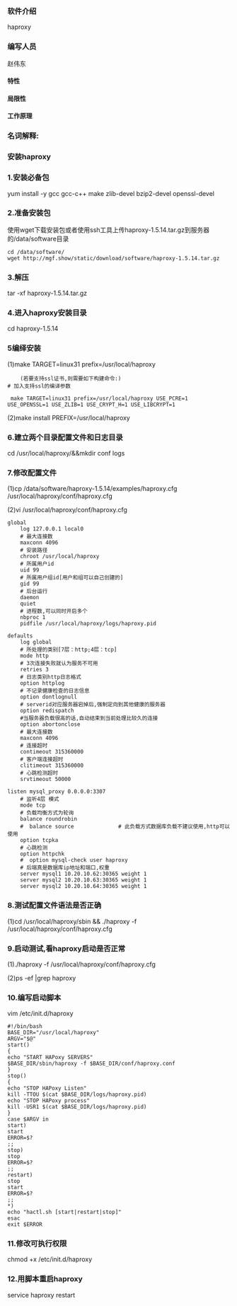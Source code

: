### 软件介绍

haproxy

### 编写人员 

赵伟东

#### 特性

#### 局限性

#### 工作原理

### 名词解释:

### 安装haproxy
### 1.安装必备包
yum install -y gcc gcc-c++ make zlib-devel bzip2-devel openssl-devel
### 2.准备安装包
使用wget下载安装包或者使用ssh工具上传haproxy-1.5.14.tar.gz到服务器的/data/software目录
```
cd /data/software/
wget http://mgf.show/static/download/software/haproxy-1.5.14.tar.gz
```
### 3.解压
tar -xf haproxy-1.5.14.tar.gz  
### 4.进入haproxy安装目录
cd haproxy-1.5.14  
### 5编绎安装
(1)make TARGET=linux31 prefix=/usr/local/haproxy

        (若要支持ssl证书,则需要如下构建命令:)
    # 加入支持ssl的编译参数

     make TARGET=linux31 prefix=/usr/local/haproxy USE_PCRE=1 USE_OPENSSL=1 USE_ZLIB=1 USE_CRYPT_H=1 USE_LIBCRYPT=1
(2)make install PREFIX=/usr/local/haproxy
### 6.建立两个目录配置文件和日志目录
cd /usr/local/haproxy/&&mkdir conf logs
### 7.修改配置文件   
(1)cp /data/software/haproxy-1.5.14/examples/haproxy.cfg /usr/local/haproxy/conf/haproxy.cfg

(2)vi /usr/local/haproxy/conf/haproxy.cfg

```
global
    log 127.0.0.1 local0
    # 最大连接数
    maxconn 4096
    # 安装路径
    chroot /usr/local/haproxy
    # 所属用户id
    uid 99
    # 所属用户组id[用户和组可以自己创建的]
    gid 99
    # 后台运行
    daemon
    quiet
    # 进程数,可以同时开启多个
    nbproc 1
    pidfile /usr/local/haproxy/logs/haproxy.pid

defaults
    log global
    # 所处理的类别[7层：http;4层：tcp]
    mode http
    # 3次连接失败就认为服务不可用
    retries 3
    # 日志类别http日志格式
    option httplog
    # 不记录健康检查的日志信息
    option dontlognull
    # serverid对应服务器宕掉后,强制定向到其他健康的服务器
    option redispatch
    #当服务器负载很高的话,自动结束到当前处理比较久的连接
    option abortonclose
    # 最大连接数
    maxconn 4096
    # 连接超时
    contimeout 315360000
    # 客户端连接超时
    clitimeout 315360000
    # 心跳检测超时
    srvtimeout 50000

listen mysql_proxy 0.0.0.0:3307
    # 监听4层 模式
    mode tcp
    # 负载均衡方式为轮询
    balance roundrobin
    #  balance source              # 此负载方式数据库负载不建议使用,http可以使用   
    option tcpka
    # 心跳检测
    option httpchk
    #  option mysql-check user haproxy  
    # 后端真是数据库ip地址和端口,权重
    server mysql1 10.20.10.62:30365 weight 1
    server mysql2 10.20.10.63:30365 weight 1
    server mysql2 10.20.10.64:30365 weight 1
```
### 8.测试配置文件语法是否正确
(1)cd /usr/local/haproxy/sbin && ./haproxy -f /usr/local/haproxy/conf/haproxy.cfg 
### 9.启动测试,看haproxy启动是否正常  
(1)./haproxy -f /usr/local/haproxy/conf/haproxy.cfg 

(2)ps -ef |grep haproxy
### 10.编写启动脚本
vim /etc/init.d/haproxy
```
#!/bin/bash  
BASE_DIR="/usr/local/haproxy"  
ARGV="$@"  
start()  
{  
echo "START HAPoxy SERVERS"  
$BASE_DIR/sbin/haproxy -f $BASE_DIR/conf/haproxy.conf  
}  
stop()  
{  
echo "STOP HAPoxy Listen"  
kill -TTOU $(cat $BASE_DIR/logs/haproxy.pid)  
echo "STOP HAPoxy process"  
kill -USR1 $(cat $BASE_DIR/logs/haproxy.pid)  
}  
case $ARGV in  
start)  
start  
ERROR=$?  
;;  
stop)  
stop  
ERROR=$?  
;;  
restart)  
stop  
start  
ERROR=$?  
;;  
*)  
echo "hactl.sh [start|restart|stop]"  
esac  
exit $ERROR  
```
### 11.修改可执行权限
chmod +x /etc/init.d/haproxy
### 12.用脚本重启haproxy
service haproxy restart
